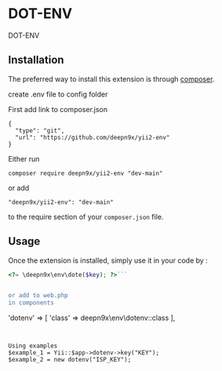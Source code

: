 DOT-ENV
=======
DOT-ENV

Installation
------------

The preferred way to install this extension is through [composer](http://getcomposer.org/download/).

create .env file to config folder

First add link to composer.json
```
{
  "type": "git",
  "url": "https://github.com/deepn9x/yii2-env"
}

```
Either run

```
composer require deepn9x/yii2-env "dev-main"
```

or add

```
"deepn9x/yii2-env": "dev-main"
```

to the require section of your `composer.json` file.


Usage
-----

Once the extension is installed, simply use it in your code by  :

```php
<?= \deepn9x\env\dote($key); ?>```


or add to web.php
in components
```
'dotenv' => [
  'class' => deepn9x\env\dotenv::class
],
```


Using examples
$example_1 = Yii::$app->dotenv->key("KEY");
$example_2 = new dotenv("ISP_KEY");
